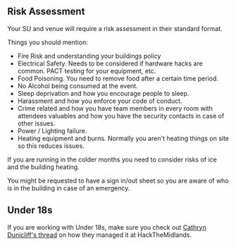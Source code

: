## Risk Assessment

Your SU and venue will require a risk assessment in their standard format.

Things you should mention:

* Fire Risk and understanding your buildings policy
* Electrical Safety. Needs to be considered if hardware hacks are common.
PACT testing for your equipment, etc.
* Food Poisoning. You need to remove food after a certain time period.
* No Alcohol being consumed at the event.
* Sleep deprivation and how you encourage people to sleep.
* Harassment and how you enforce your code of conduct.
* Crime related and how you have team members in every room with attendees
valuables and how you have the security contacts in case of other issues.
* Power / Lighting failure.
* Heating equipment and burns. Normally you aren't heating things on site
so this reduces issues.

If you are running in the colder months you need to consider risks of ice and
the building heating.

You might be requested to have a sign in/out sheet so you are aware of who is
in the building in case of an emergency.

## Under 18s

If you are working with Under 18s, make sure you check out
[Cathryn Dunicliff's thread](https://twitter.com/Meowter_space/status/1188929261295538176)
on how they managed it at HackTheMidlands.
